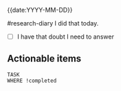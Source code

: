 {{date:YYYY-MM-DD}}

#research-diary I did that today. 
- [ ] I have that doubt I need to answer

## Actionable items
```dataview
TASK
WHERE !completed
```
